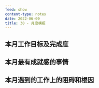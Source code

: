 ```yaml
---
feed: show
content-type: notes
date: 2022-06-09
title: 30 - 月度模板
---
```


## 本月工作目标及完成度

## 本月最有成就感的事情

## 本月遇到的工作上的阻碍和根因
